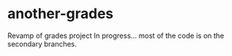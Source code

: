 # another-grades
Revamp of grades project
In progress... most of the code is on the secondary branches.
